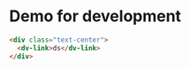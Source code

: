 # Demo for development

```html :::demo
<div class="text-center">
  <dv-link>ds</dv-link>
</div>
```

